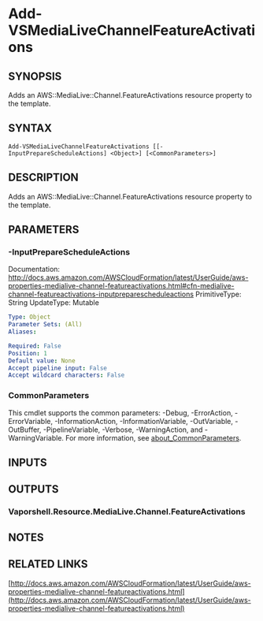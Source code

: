 # Add-VSMediaLiveChannelFeatureActivations

## SYNOPSIS
Adds an AWS::MediaLive::Channel.FeatureActivations resource property to the template.

## SYNTAX

```
Add-VSMediaLiveChannelFeatureActivations [[-InputPrepareScheduleActions] <Object>] [<CommonParameters>]
```

## DESCRIPTION
Adds an AWS::MediaLive::Channel.FeatureActivations resource property to the template.

## PARAMETERS

### -InputPrepareScheduleActions
Documentation: http://docs.aws.amazon.com/AWSCloudFormation/latest/UserGuide/aws-properties-medialive-channel-featureactivations.html#cfn-medialive-channel-featureactivations-inputpreparescheduleactions
PrimitiveType: String
UpdateType: Mutable

```yaml
Type: Object
Parameter Sets: (All)
Aliases:

Required: False
Position: 1
Default value: None
Accept pipeline input: False
Accept wildcard characters: False
```

### CommonParameters
This cmdlet supports the common parameters: -Debug, -ErrorAction, -ErrorVariable, -InformationAction, -InformationVariable, -OutVariable, -OutBuffer, -PipelineVariable, -Verbose, -WarningAction, and -WarningVariable. For more information, see [about_CommonParameters](http://go.microsoft.com/fwlink/?LinkID=113216).

## INPUTS

## OUTPUTS

### Vaporshell.Resource.MediaLive.Channel.FeatureActivations
## NOTES

## RELATED LINKS

[http://docs.aws.amazon.com/AWSCloudFormation/latest/UserGuide/aws-properties-medialive-channel-featureactivations.html](http://docs.aws.amazon.com/AWSCloudFormation/latest/UserGuide/aws-properties-medialive-channel-featureactivations.html)

